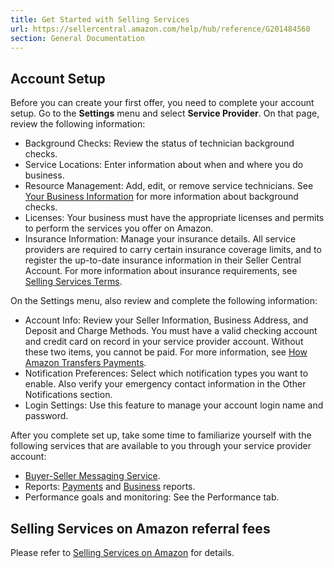 ```yaml
---
title: Get Started with Selling Services
url: https://sellercentral.amazon.com/help/hub/reference/G201484560
section: General Documentation
---
```


## Account Setup

Before you can create your first offer, you need to complete your account
setup. Go to the **Settings** menu and select **Service Provider**. On that
page, review the following information:

  * Background Checks: Review the status of technician background checks.
  * Service Locations: Enter information about when and where you do business.
  * Resource Management: Add, edit, or remove service technicians. See [Your Business Information](/gp/help/201484970) for more information about background checks.
  * Licenses: Your business must have the appropriate licenses and permits to perform the services you offer on Amazon. 
  * Insurance Information: Manage your insurance details. All service providers are required to carry certain insurance coverage limits, and to register the up-to-date insurance information in their Seller Central Account. For more information about insurance requirements, see [Selling Services Terms](/gp/help/201484410).

On the Settings menu, also review and complete the following information:

  * Account Info: Review your Seller Information, Business Address, and Deposit and Charge Methods. You must have a valid checking account and credit card on record in your service provider account. Without these two items, you cannot be paid. For more information, see [How Amazon Transfers Payments](/gp/help/19321). 
  * Notification Preferences: Select which notification types you want to enable. Also verify your emergency contact information in the Other Notifications section.
  * Login Settings: Use this feature to manage your account login name and password.

After you complete set up, take some time to familiarize yourself with the
following services that are available to you through your service provider
account:

  * [Buyer-Seller Messaging Service](/gp/help/200389080).
  * Reports: [Payments](/gp/help/60511) and [Business](/gp/help/200633570) reports.
  * Performance goals and monitoring: See the Performance tab.

## Selling Services on Amazon referral fees

Please refer to [Selling Services on
Amazon](http://services.amazon.com/selling-services/pricing.htm) for details.

